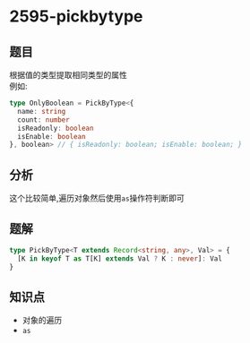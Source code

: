 # 2595-pickbytype
## 题目
根据值的类型提取相同类型的属性  
例如:
```ts
type OnlyBoolean = PickByType<{
  name: string
  count: number
  isReadonly: boolean
  isEnable: boolean
}, boolean> // { isReadonly: boolean; isEnable: boolean; }
```
## 分析
这个比较简单,遍历对象然后使用`as`操作符判断即可
## 题解
```ts
type PickByType<T extends Record<string, any>, Val> = {
  [K in keyof T as T[K] extends Val ? K : never]: Val
}
```
## 知识点
- 对象的遍历
- `as`